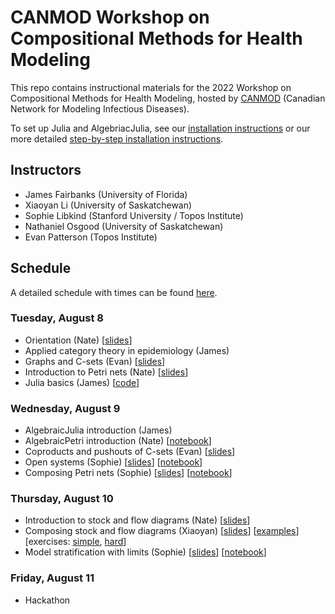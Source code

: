 # CANMOD Workshop on Compositional Methods for Health Modeling

This repo contains instructional materials for the 2022 Workshop on Compositional Methods for Health Modeling, hosted by [CANMOD](https://canmod.net/) (Canadian Network for Modeling Infectious Diseases).

To set up Julia and AlgebriacJulia, see our [installation instructions](install.md) or our more detailed [step-by-step installation instructions](step_by_step_install.pdf).

## Instructors

- James Fairbanks (University of Florida)
- Xiaoyan Li (University of Saskatchewan)
- Sophie Libkind (Stanford University / Topos Institute)
- Nathaniel Osgood (University of Saskatchewan)
- Evan Patterson (Topos Institute)

## Schedule

A detailed schedule with times can be found [here](https://docs.google.com/document/d/1SJPDSZshFhzVjcUsjEeiM5SeT94GxXLPYriDaeqXlIk/view).

### Tuesday, August 8

- Orientation (Nate) [[slides](slides/Orientation.pdf)]
- Applied category theory in epidemiology (James)
- Graphs and C-sets (Evan) [[slides](slides/csets.html)]
- Introduction to Petri nets (Nate) [[slides](slides/IntroductionToPetriNets.pdf)]
- Julia basics (James) [[code](julia/intro.jl)]

### Wednesday, August 9

- AlgebraicJulia introduction (James)
- AlgebraicPetri introduction (Nate) [[notebook](examples/Petri/SimplePetriNets2.ipynb)]
- Coproducts and pushouts of C-sets (Evan) [[slides](slides/colimits.html)]
- Open systems (Sophie) [[slides](slides/OpenSystems.pdf)] [[notebook](examples/Composing%20Petri%20Nets/open_systems.ipynb)]
- Composing Petri nets (Sophie) [[slides](slides/ComposingPetriNets.pdf)] [[notebook](examples/Composing%20Petri%20Nets/composing_petri_nets.ipynb)]

### Thursday, August 10

- Introduction to stock and flow diagrams (Nate) [[slides](slides/IntroductionToStockFlowDiagrams.pdf)]
- Composing stock and flow diagrams (Xiaoyan) [[slides](slides/ComposingStockFlowDiagrams.pdf)] [[examples](examples/StockFlow/full_fledged_schema)] [exercises: [simple](examples/StockFlow/simple_schema/practices/SIRV%20composition%20model%20simple.ipynb), [hard](examples/StockFlow/simple_schema/practices/SEIRVD%20model%20hard.ipynb)] 
- Model stratification with limits (Sophie) [[slides](slides/StratifiedModels.pdf)] [[notebook](examples/StratifiedModels/stratification.ipynb)]

### Friday, August 11

- Hackathon
